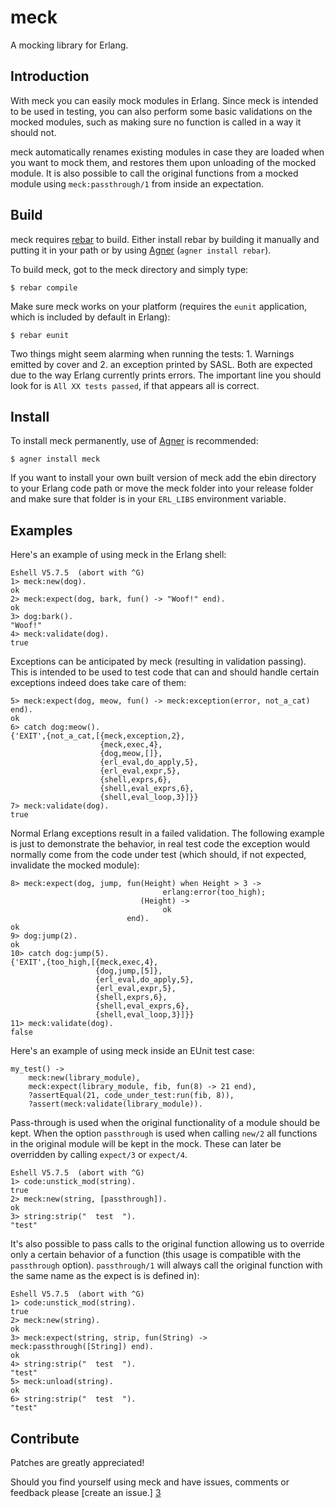 meck
====
A mocking library for Erlang.

Introduction
------------

With meck you can easily mock modules in Erlang. Since meck is
intended to be used in testing, you can also perform some basic
validations on the mocked modules, such as making sure no function is
called in a way it should not.

meck automatically renames existing modules in case they are loaded
when you want to mock them, and restores them upon unloading of the
mocked module. It is also possible to call the original functions from
a mocked module using `meck:passthrough/1` from inside an expectation.

Build
-----

meck requires [rebar][1] to build. Either install rebar by building it
manually and putting it in your path or by using [Agner][2] (`agner
install rebar`).

To build meck, got to the meck directory and simply type:

    $ rebar compile

Make sure meck works on your platform (requires the `eunit`
application, which is included by default in Erlang):

    $ rebar eunit

Two things might seem alarming when running the tests: 1. Warnings
emitted by cover and 2. an exception printed by SASL. Both are
expected due to the way Erlang currently prints errors. The important line you
should look for is `All XX tests passed`, if that appears all is
correct.

Install
-------

To install meck permanently, use of [Agner][2] is recommended:

    $ agner install meck

If you want to install your own built version of meck add the ebin
directory to your Erlang code path or move the meck folder into your
release folder and make sure that folder is in your `ERL_LIBS`
environment variable.

Examples
--------
Here's an example of using meck in the Erlang shell:

    Eshell V5.7.5  (abort with ^G)
    1> meck:new(dog).
    ok
    2> meck:expect(dog, bark, fun() -> "Woof!" end).
    ok
    3> dog:bark().
    "Woof!"
    4> meck:validate(dog).
    true

Exceptions can be anticipated by meck (resulting in validation
passing). This is intended to be used to test code that can and should
handle certain exceptions indeed does take care of them:

    5> meck:expect(dog, meow, fun() -> meck:exception(error, not_a_cat) end).
    ok
    6> catch dog:meow().
    {'EXIT',{not_a_cat,[{meck,exception,2},
                        {meck,exec,4},
                        {dog,meow,[]},
                        {erl_eval,do_apply,5},
                        {erl_eval,expr,5},
                        {shell,exprs,6},
                        {shell,eval_exprs,6},
                        {shell,eval_loop,3}]}}
    7> meck:validate(dog).
    true

Normal Erlang exceptions result in a failed validation. The following
example is just to demonstrate the behavior, in real test code the
exception would normally come from the code under test (which should,
if not expected, invalidate the mocked module):

    8> meck:expect(dog, jump, fun(Height) when Height > 3 ->
                                      erlang:error(too_high);
                                 (Height) ->
                                      ok
                              end).
    ok
    9> dog:jump(2).
    ok
    10> catch dog:jump(5).
    {'EXIT',{too_high,[{meck,exec,4},
                       {dog,jump,[5]},
                       {erl_eval,do_apply,5},
                       {erl_eval,expr,5},
                       {shell,exprs,6},
                       {shell,eval_exprs,6},
                       {shell,eval_loop,3}]}}
    11> meck:validate(dog).
    false

Here's an example of using meck inside an EUnit test case:

    my_test() ->
        meck:new(library_module),
        meck:expect(library_module, fib, fun(8) -> 21 end),
        ?assertEqual(21, code_under_test:run(fib, 8)),
        ?assert(meck:validate(library_module)).

Pass-through is used when the original functionality of a module
should be kept. When the option `passthrough` is used when calling
`new/2` all functions in the original module will be kept in the
mock. These can later be overridden by calling `expect/3` or
`expect/4`.

    Eshell V5.7.5  (abort with ^G)
    1> code:unstick_mod(string).
    true
    2> meck:new(string, [passthrough]).
    ok
    3> string:strip("  test  ").
    "test"

It's also possible to pass calls to the original function allowing us
to override only a certain behavior of a function (this usage is
compatible with the `passthrough` option). `passthrough/1` will always
call the original function with the same name as the expect is is
defined in):

    Eshell V5.7.5  (abort with ^G)
    1> code:unstick_mod(string).
    true
    2> meck:new(string).
    ok
    3> meck:expect(string, strip, fun(String) -> meck:passthrough([String]) end).
    ok
    4> string:strip("  test  ").
    "test"
    5> meck:unload(string).
    ok
    6> string:strip("  test  ").
    "test"

Contribute
----------

Patches are greatly appreciated!

Should you find yourself using meck and have issues, comments or
feedback please [create an issue.] [3]

  [1]: https://github.com/basho/rebar "Rebar - A build tool for Erlang"
  [2]: http://erlagner.org/ "Agner - Erlang Package Index & Package Manager"
  [3]: http://github.com/eproxus/meck/issues "meck issues"
